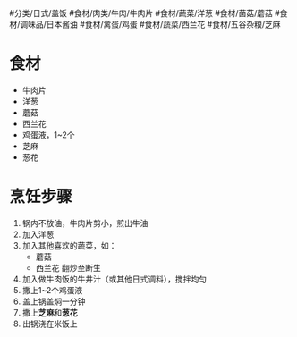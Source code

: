  #分类/日式/盖饭 #食材/肉类/牛肉/牛肉片 #食材/蔬菜/洋葱 #食材/菌菇/蘑菇 #食材/调味品/日本酱油 #食材/禽蛋/鸡蛋 #食材/蔬菜/西兰花 #食材/五谷杂粮/芝麻

# 食材
- 牛肉片
- 洋葱
- 蘑菇
- 西兰花
- 鸡蛋液，1~2个
- 芝麻
- 葱花
# 烹饪步骤
1. 锅内不放油，牛肉片剪小，煎出牛油
2. 加入洋葱
3. 加入其他喜欢的蔬菜，如：
   - 蘑菇
   - 西兰花
	翻炒至断生
4. 加入做牛肉饭的牛井汁（或其他日式调料），搅拌均匀
5. 撒上1~2个鸡蛋液
6. 盖上锅盖焖一分钟
7. 撒上**芝麻**和**葱花**
8. 出锅浇在米饭上